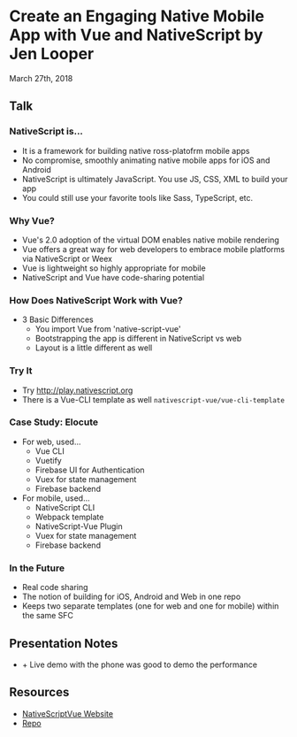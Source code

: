 # Create an Engaging Native Mobile App with Vue and NativeScript by Jen Looper

March 27th, 2018

## Talk

### NativeScript is...

*   It is a framework for building native ross-platofrm mobile apps
*   No compromise, smoothly animating native mobile apps for iOS and Android
*   NativeScript is ultimately JavaScript. You use JS, CSS, XML to build your app
*   You could still use your favorite tools like Sass, TypeScript, etc.

### Why Vue?

*   Vue's 2.0 adoption of the virtual DOM enables native mobile rendering
*   Vue offers a great way for web developers to embrace mobile platforms via NativeScript or Weex
*   Vue is lightweight so highly appropriate for mobile
*   NativeScript and Vue have code-sharing potential

### How Does NativeScript Work with Vue?

*   3 Basic Differences
    *   You import Vue from 'native-script-vue'
    *   Bootstrapping the app is different in NativeScript vs web
    *   Layout is a little different as well

### Try It

*   Try http://play.nativescript.org
*   There is a Vue-CLI template as well `nativescript-vue/vue-cli-template`

### Case Study: Elocute

*   For web, used...
    *   Vue CLI
    *   Vuetify
    *   Firebase UI for Authentication
    *   Vuex for state management
    *   Firebase backend
*   For mobile, used...
    *   NativeScript CLI
    *   Webpack template
    *   NativeScript-Vue Plugin
    *   Vuex for state management
    *   Firebase backend

### In the Future

*   Real code sharing
*   The notion of building for iOS, Android and Web in one repo
*   Keeps two separate templates (one for web and one for mobile) within the same SFC

## Presentation Notes

*   \+ Live demo with the phone was good to demo the performance

## Resources

*   [NativeScriptVue Website](https://www.nativescript-vue.org)
*   [Repo](https://www.github.com/nativescript-vue/nativescript-vue)
